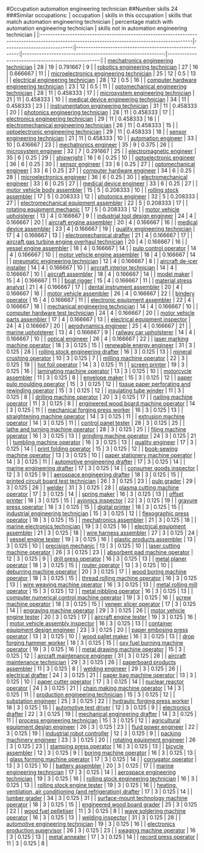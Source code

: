 #Occupation automation engineering technician
##Number skills 24
###Similar occupations:
| occupation                                                                                                                                  |   skills in this occupation |   skills that match automation engineering technician |   percentage match with automation engineering technician |   skills not in automation engineering technician |
|:--------------------------------------------------------------------------------------------------------------------------------------------|----------------------------:|------------------------------------------------------:|----------------------------------------------------------:|--------------------------------------------------:|
| [mechatronics engineering technician](mechatronics_engineering_technician.md)                                                               |                          28 |                                                    19 |                                                  0.791667 |                                                 9 |
| [robotics engineering technician](robotics_engineering_technician.md)                                                                       |                          27 |                                                    16 |                                                  0.666667 |                                                11 |
| [microelectronics engineering technician](microelectronics_engineering_technician.md)                                                       |                          25 |                                                    12 |                                                  0.5      |                                                13 |
| [electrical engineering technician](electrical_engineering_technician.md)                                                                   |                          28 |                                                    12 |                                                  0.5      |                                                16 |
| [computer hardware engineering technician](computer_hardware_engineering_technician.md)                                                     |                          23 |                                                    12 |                                                  0.5      |                                                11 |
| [optomechanical engineering technician](optomechanical_engineering_technician.md)                                                           |                          28 |                                                    11 |                                                  0.458333 |                                                17 |
| [microsystem engineering technician](microsystem_engineering_technician.md)                                                                 |                          21 |                                                    11 |                                                  0.458333 |                                                10 |
| [medical device engineering technician](medical_device_engineering_technician.md)                                                           |                          34 |                                                    11 |                                                  0.458333 |                                                23 |
| [instrumentation engineering technician](instrumentation_engineering_technician.md)                                                         |                          31 |                                                    11 |                                                  0.458333 |                                                20 |
| [photonics engineering technician](photonics_engineering_technician.md)                                                                     |                          28 |                                                    11 |                                                  0.458333 |                                                17 |
| [electronics engineering technician](electronics_engineering_technician.md)                                                                 |                          29 |                                                    11 |                                                  0.458333 |                                                18 |
| [electromechanical engineering technician](electromechanical_engineering_technician.md)                                                     |                          26 |                                                    11 |                                                  0.458333 |                                                15 |
| [optoelectronic engineering technician](optoelectronic_engineering_technician.md)                                                           |                          29 |                                                    11 |                                                  0.458333 |                                                18 |
| [sensor engineering technician](sensor_engineering_technician.md)                                                                           |                          21 |                                                    11 |                                                  0.458333 |                                                10 |
| [automation engineer](automation_engineer.md)                                                                                               |                          33 |                                                    10 |                                                  0.416667 |                                                23 |
| [mechatronics engineer](mechatronics_engineer.md)                                                                                           |                          35 |                                                     9 |                                                  0.375    |                                                26 |
| [microsystem engineer](microsystem_engineer.md)                                                                                             |                          32 |                                                     7 |                                                  0.291667 |                                                25 |
| [electromagnetic engineer](electromagnetic_engineer.md)                                                                                     |                          35 |                                                     6 |                                                  0.25     |                                                29 |
| [shipwright](shipwright.md)                                                                                                                 |                          16 |                                                     6 |                                                  0.25     |                                                10 |
| [optoelectronic engineer](optoelectronic_engineer.md)                                                                                       |                          36 |                                                     6 |                                                  0.25     |                                                30 |
| [sensor engineer](sensor_engineer.md)                                                                                                       |                          33 |                                                     6 |                                                  0.25     |                                                27 |
| [optomechanical engineer](optomechanical_engineer.md)                                                                                       |                          33 |                                                     6 |                                                  0.25     |                                                27 |
| [computer hardware engineer](computer_hardware_engineer.md)                                                                                 |                          34 |                                                     6 |                                                  0.25     |                                                28 |
| [microelectronics engineer](microelectronics_engineer.md)                                                                                   |                          36 |                                                     6 |                                                  0.25     |                                                30 |
| [electromechanical engineer](electromechanical_engineer.md)                                                                                 |                          33 |                                                     6 |                                                  0.25     |                                                27 |
| [medical device engineer](medical_device_engineer.md)                                                                                       |                          33 |                                                     6 |                                                  0.25     |                                                27 |
| [motor vehicle body assembler](motor_vehicle_body_assembler.md)                                                                             |                          15 |                                                     5 |                                                  0.208333 |                                                10 |
| [rolling stock assembler](rolling_stock_assembler.md)                                                                                       |                          17 |                                                     5 |                                                  0.208333 |                                                12 |
| [photonics engineer](photonics_engineer.md)                                                                                                 |                          32 |                                                     5 |                                                  0.208333 |                                                27 |
| [electromechanical equipment assembler](electromechanical_equipment_assembler.md)                                                           |                          22 |                                                     5 |                                                  0.208333 |                                                17 |
| [rotating equipment mechanic](rotating_equipment_mechanic.md)                                                                               |                          17 |                                                     5 |                                                  0.208333 |                                                12 |
| [motor vehicle upholsterer](motor_vehicle_upholsterer.md)                                                                                   |                          13 |                                                     4 |                                                  0.166667 |                                                 9 |
| [industrial tool design engineer](industrial_tool_design_engineer.md)                                                                       |                          24 |                                                     4 |                                                  0.166667 |                                                20 |
| [aircraft engine assembler](aircraft_engine_assembler.md)                                                                                   |                          20 |                                                     4 |                                                  0.166667 |                                                16 |
| [medical device assembler](medical_device_assembler.md)                                                                                     |                          23 |                                                     4 |                                                  0.166667 |                                                19 |
| [quality engineering technician](quality_engineering_technician.md)                                                                         |                          17 |                                                     4 |                                                  0.166667 |                                                13 |
| [electromechanical drafter](electromechanical_drafter.md)                                                                                   |                          21 |                                                     4 |                                                  0.166667 |                                                17 |
| [aircraft gas turbine engine overhaul technician](aircraft_gas_turbine_engine_overhaul_technician.md)                                       |                          20 |                                                     4 |                                                  0.166667 |                                                16 |
| [vessel engine assembler](vessel_engine_assembler.md)                                                                                       |                          18 |                                                     4 |                                                  0.166667 |                                                14 |
| [pulp control operator](pulp_control_operator.md)                                                                                           |                          14 |                                                     4 |                                                  0.166667 |                                                10 |
| [motor vehicle engine assembler](motor_vehicle_engine_assembler.md)                                                                         |                          18 |                                                     4 |                                                  0.166667 |                                                14 |
| [pneumatic engineering technician](pneumatic_engineering_technician.md)                                                                     |                          12 |                                                     4 |                                                  0.166667 |                                                 8 |
| [aircraft de-icer installer](aircraft_de-icer_installer.md)                                                                                 |                          14 |                                                     4 |                                                  0.166667 |                                                10 |
| [aircraft interior technician](aircraft_interior_technician.md)                                                                             |                          14 |                                                     4 |                                                  0.166667 |                                                10 |
| [aircraft assembler](aircraft_assembler.md)                                                                                                 |                          18 |                                                     4 |                                                  0.166667 |                                                14 |
| [model maker](model_maker.md)                                                                                                               |                          15 |                                                     4 |                                                  0.166667 |                                                11 |
| [boat rigger](boat_rigger.md)                                                                                                               |                          15 |                                                     4 |                                                  0.166667 |                                                11 |
| [material stress analyst](material_stress_analyst.md)                                                                                       |                          21 |                                                     4 |                                                  0.166667 |                                                17 |
| [dental instrument assembler](dental_instrument_assembler.md)                                                                               |                          20 |                                                     4 |                                                  0.166667 |                                                16 |
| [motor vehicle assembler](motor_vehicle_assembler.md)                                                                                       |                          26 |                                                     4 |                                                  0.166667 |                                                22 |
| [bindery operator](bindery_operator.md)                                                                                                     |                          15 |                                                     4 |                                                  0.166667 |                                                11 |
| [electronic equipment assembler](electronic_equipment_assembler.md)                                                                         |                          22 |                                                     4 |                                                  0.166667 |                                                18 |
| [mechanical engineering technician](mechanical_engineering_technician.md)                                                                   |                          14 |                                                     4 |                                                  0.166667 |                                                10 |
| [computer hardware test technician](computer_hardware_test_technician.md)                                                                   |                          24 |                                                     4 |                                                  0.166667 |                                                20 |
| [motor vehicle parts assembler](motor_vehicle_parts_assembler.md)                                                                           |                          17 |                                                     4 |                                                  0.166667 |                                                13 |
| [electrical equipment inspector](electrical_equipment_inspector.md)                                                                         |                          24 |                                                     4 |                                                  0.166667 |                                                20 |
| [aerodynamics engineer](aerodynamics_engineer.md)                                                                                           |                          25 |                                                     4 |                                                  0.166667 |                                                21 |
| [marine upholsterer](marine_upholsterer.md)                                                                                                 |                          13 |                                                     4 |                                                  0.166667 |                                                 9 |
| [railway car upholsterer](railway_car_upholsterer.md)                                                                                       |                          14 |                                                     4 |                                                  0.166667 |                                                10 |
| [optical engineer](optical_engineer.md)                                                                                                     |                          26 |                                                     4 |                                                  0.166667 |                                                22 |
| [laser marking machine operator](laser_marking_machine_operator.md)                                                                         |                          18 |                                                     3 |                                                  0.125    |                                                15 |
| [renewable energy engineer](renewable_energy_engineer.md)                                                                                   |                          31 |                                                     3 |                                                  0.125    |                                                28 |
| [rolling stock engineering drafter](rolling_stock_engineering_drafter.md)                                                                   |                          16 |                                                     3 |                                                  0.125    |                                                13 |
| [mineral crushing operator](mineral_crushing_operator.md)                                                                                   |                          10 |                                                     3 |                                                  0.125    |                                                 7 |
| [milling machine operator](milling_machine_operator.md)                                                                                     |                          22 |                                                     3 |                                                  0.125    |                                                19 |
| [hot foil operator](hot_foil_operator.md)                                                                                                   |                          14 |                                                     3 |                                                  0.125    |                                                11 |
| [screen printer](screen_printer.md)                                                                                                         |                          19 |                                                     3 |                                                  0.125    |                                                16 |
| [laminating machine operator](laminating_machine_operator.md)                                                                               |                          13 |                                                     3 |                                                  0.125    |                                                10 |
| [motorcycle assembler](motorcycle_assembler.md)                                                                                             |                          11 |                                                     3 |                                                  0.125    |                                                 8 |
| [envelope maker](envelope_maker.md)                                                                                                         |                          15 |                                                     3 |                                                  0.125    |                                                12 |
| [paper pulp moulding operator](paper_pulp_moulding_operator.md)                                                                             |                          15 |                                                     3 |                                                  0.125    |                                                12 |
| [tissue paper perforating and rewinding operator](tissue_paper_perforating_and_rewinding_operator.md)                                       |                          15 |                                                     3 |                                                  0.125    |                                                12 |
| [insulating tube winder](insulating_tube_winder.md)                                                                                         |                          11 |                                                     3 |                                                  0.125    |                                                 8 |
| [drilling machine operator](drilling_machine_operator.md)                                                                                   |                          20 |                                                     3 |                                                  0.125    |                                                17 |
| [nailing machine operator](nailing_machine_operator.md)                                                                                     |                          11 |                                                     3 |                                                  0.125    |                                                 8 |
| [engineered wood board machine operator](engineered_wood_board_machine_operator.md)                                                         |                          14 |                                                     3 |                                                  0.125    |                                                11 |
| [mechanical forging press worker](mechanical_forging_press_worker.md)                                                                       |                          16 |                                                     3 |                                                  0.125    |                                                13 |
| [straightening machine operator](straightening_machine_operator.md)                                                                         |                          14 |                                                     3 |                                                  0.125    |                                                11 |
| [extrusion machine operator](extrusion_machine_operator.md)                                                                                 |                          14 |                                                     3 |                                                  0.125    |                                                11 |
| [control panel tester](control_panel_tester.md)                                                                                             |                          28 |                                                     3 |                                                  0.125    |                                                25 |
| [lathe and turning machine operator](lathe_and_turning_machine_operator.md)                                                                 |                          28 |                                                     3 |                                                  0.125    |                                                25 |
| [filing machine operator](filing_machine_operator.md)                                                                                       |                          16 |                                                     3 |                                                  0.125    |                                                13 |
| [grinding machine operator](grinding_machine_operator.md)                                                                                   |                          24 |                                                     3 |                                                  0.125    |                                                21 |
| [tumbling machine operator](tumbling_machine_operator.md)                                                                                   |                          16 |                                                     3 |                                                  0.125    |                                                13 |
| [quality engineer](quality_engineer.md)                                                                                                     |                          17 |                                                     3 |                                                  0.125    |                                                14 |
| [print folding operator](print_folding_operator.md)                                                                                         |                          15 |                                                     3 |                                                  0.125    |                                                12 |
| [book-sewing machine operator](book-sewing_machine_operator.md)                                                                             |                          13 |                                                     3 |                                                  0.125    |                                                10 |
| [paper stationery machine operator](paper_stationery_machine_operator.md)                                                                   |                          14 |                                                     3 |                                                  0.125    |                                                11 |
| [automotive engineering drafter](automotive_engineering_drafter.md)                                                                         |                          17 |                                                     3 |                                                  0.125    |                                                14 |
| [marine engineering drafter](marine_engineering_drafter.md)                                                                                 |                          17 |                                                     3 |                                                  0.125    |                                                14 |
| [consumer goods inspector](consumer_goods_inspector.md)                                                                                     |                          12 |                                                     3 |                                                  0.125    |                                                 9 |
| [aerospace engineering drafter](aerospace_engineering_drafter.md)                                                                           |                          18 |                                                     3 |                                                  0.125    |                                                15 |
| [printed circuit board test technician](printed_circuit_board_test_technician.md)                                                           |                          26 |                                                     3 |                                                  0.125    |                                                23 |
| [pulp grader](pulp_grader.md)                                                                                                               |                          29 |                                                     3 |                                                  0.125    |                                                26 |
| [welder](welder.md)                                                                                                                         |                          31 |                                                     3 |                                                  0.125    |                                                28 |
| [plasma cutting machine operator](plasma_cutting_machine_operator.md)                                                                       |                          17 |                                                     3 |                                                  0.125    |                                                14 |
| [spring maker](spring_maker.md)                                                                                                             |                          16 |                                                     3 |                                                  0.125    |                                                13 |
| [offset printer](offset_printer.md)                                                                                                         |                          18 |                                                     3 |                                                  0.125    |                                                15 |
| [avionics inspector](avionics_inspector.md)                                                                                                 |                          22 |                                                     3 |                                                  0.125    |                                                19 |
| [gravure press operator](gravure_press_operator.md)                                                                                         |                          18 |                                                     3 |                                                  0.125    |                                                15 |
| [digital printer](digital_printer.md)                                                                                                       |                          18 |                                                     3 |                                                  0.125    |                                                15 |
| [industrial engineering technician](industrial_engineering_technician.md)                                                                   |                          15 |                                                     3 |                                                  0.125    |                                                12 |
| [flexographic press operator](flexographic_press_operator.md)                                                                               |                          18 |                                                     3 |                                                  0.125    |                                                15 |
| [mechatronics assembler](mechatronics_assembler.md)                                                                                         |                          21 |                                                     3 |                                                  0.125    |                                                18 |
| [marine electronics technician](marine_electronics_technician.md)                                                                           |                          19 |                                                     3 |                                                  0.125    |                                                16 |
| [electrical equipment assembler](electrical_equipment_assembler.md)                                                                         |                          21 |                                                     3 |                                                  0.125    |                                                18 |
| [wire harness assembler](wire_harness_assembler.md)                                                                                         |                          27 |                                                     3 |                                                  0.125    |                                                24 |
| [vessel engine tester](vessel_engine_tester.md)                                                                                             |                          19 |                                                     3 |                                                  0.125    |                                                16 |
| [plastic products assembler](plastic_products_assembler.md)                                                                                 |                          13 |                                                     3 |                                                  0.125    |                                                10 |
| [precision mechanic](precision_mechanic.md)                                                                                                 |                          13 |                                                     3 |                                                  0.125    |                                                10 |
| [laser cutting machine operator](laser_cutting_machine_operator.md)                                                                         |                          26 |                                                     3 |                                                  0.125    |                                                23 |
| [absorbent pad machine operator](absorbent_pad_machine_operator.md)                                                                         |                          12 |                                                     3 |                                                  0.125    |                                                 9 |
| [drill press operator](drill_press_operator.md)                                                                                             |                          16 |                                                     3 |                                                  0.125    |                                                13 |
| [metal planer operator](metal_planer_operator.md)                                                                                           |                          18 |                                                     3 |                                                  0.125    |                                                15 |
| [router operator](router_operator.md)                                                                                                       |                          13 |                                                     3 |                                                  0.125    |                                                10 |
| [deburring machine operator](deburring_machine_operator.md)                                                                                 |                          20 |                                                     3 |                                                  0.125    |                                                17 |
| [wood boring machine operator](wood_boring_machine_operator.md)                                                                             |                          18 |                                                     3 |                                                  0.125    |                                                15 |
| [thread rolling machine operator](thread_rolling_machine_operator.md)                                                                       |                          16 |                                                     3 |                                                  0.125    |                                                13 |
| [wire weaving machine operator](wire_weaving_machine_operator.md)                                                                           |                          16 |                                                     3 |                                                  0.125    |                                                13 |
| [metal rolling mill operator](metal_rolling_mill_operator.md)                                                                               |                          15 |                                                     3 |                                                  0.125    |                                                12 |
| [metal nibbling operator](metal_nibbling_operator.md)                                                                                       |                          16 |                                                     3 |                                                  0.125    |                                                13 |
| [computer numerical control machine operator](computer_numerical_control_machine_operator.md)                                               |                          19 |                                                     3 |                                                  0.125    |                                                16 |
| [screw machine operator](screw_machine_operator.md)                                                                                         |                          18 |                                                     3 |                                                  0.125    |                                                15 |
| [veneer slicer operator](veneer_slicer_operator.md)                                                                                         |                          17 |                                                     3 |                                                  0.125    |                                                14 |
| [engraving machine operator](engraving_machine_operator.md)                                                                                 |                          29 |                                                     3 |                                                  0.125    |                                                26 |
| [motor vehicle engine tester](motor_vehicle_engine_tester.md)                                                                               |                          20 |                                                     3 |                                                  0.125    |                                                17 |
| [aircraft engine tester](aircraft_engine_tester.md)                                                                                         |                          19 |                                                     3 |                                                  0.125    |                                                16 |
| [motor vehicle assembly inspector](motor_vehicle_assembly_inspector.md)                                                                     |                          16 |                                                     3 |                                                  0.125    |                                                13 |
| [container equipment design engineer](container_equipment_design_engineer.md)                                                               |                          23 |                                                     3 |                                                  0.125    |                                                20 |
| [paper embosing press operator](paper_embosing_press_operator.md)                                                                           |                          13 |                                                     3 |                                                  0.125    |                                                10 |
| [wood pallet maker](wood_pallet_maker.md)                                                                                                   |                          16 |                                                     3 |                                                  0.125    |                                                13 |
| [drop forging hammer worker](drop_forging_hammer_worker.md)                                                                                 |                          18 |                                                     3 |                                                  0.125    |                                                15 |
| [oxy fuel burning machine operator](oxy_fuel_burning_machine_operator.md)                                                                   |                          19 |                                                     3 |                                                  0.125    |                                                16 |
| [metal drawing machine operator](metal_drawing_machine_operator.md)                                                                         |                          15 |                                                     3 |                                                  0.125    |                                                12 |
| [aircraft maintenance engineer](aircraft_maintenance_engineer.md)                                                                           |                          31 |                                                     3 |                                                  0.125    |                                                28 |
| [aircraft maintenance technician](aircraft_maintenance_technician.md)                                                                       |                          29 |                                                     3 |                                                  0.125    |                                                26 |
| [paperboard products assembler](paperboard_products_assembler.md)                                                                           |                          11 |                                                     3 |                                                  0.125    |                                                 8 |
| [welding engineer](welding_engineer.md)                                                                                                     |                          29 |                                                     3 |                                                  0.125    |                                                26 |
| [electrical drafter](electrical_drafter.md)                                                                                                 |                          24 |                                                     3 |                                                  0.125    |                                                21 |
| [paper bag machine operator](paper_bag_machine_operator.md)                                                                                 |                          13 |                                                     3 |                                                  0.125    |                                                10 |
| [paper cutter operator](paper_cutter_operator.md)                                                                                           |                          17 |                                                     3 |                                                  0.125    |                                                14 |
| [nuclear reactor operator](nuclear_reactor_operator.md)                                                                                     |                          24 |                                                     3 |                                                  0.125    |                                                21 |
| [chain making machine operator](chain_making_machine_operator.md)                                                                           |                          14 |                                                     3 |                                                  0.125    |                                                11 |
| [production engineering technician](production_engineering_technician.md)                                                                   |                          15 |                                                     3 |                                                  0.125    |                                                12 |
| [substation engineer](substation_engineer.md)                                                                                               |                          25 |                                                     3 |                                                  0.125    |                                                22 |
| [hydraulic forging press worker](hydraulic_forging_press_worker.md)                                                                         |                          18 |                                                     3 |                                                  0.125    |                                                15 |
| [automotive test driver](automotive_test_driver.md)                                                                                         |                          12 |                                                     3 |                                                  0.125    |                                                 9 |
| [electronics drafter](electronics_drafter.md)                                                                                               |                          22 |                                                     3 |                                                  0.125    |                                                19 |
| [mechanical engineering drafter](mechanical_engineering_drafter.md)                                                                         |                          14 |                                                     3 |                                                  0.125    |                                                11 |
| [process engineering technician](process_engineering_technician.md)                                                                         |                          15 |                                                     3 |                                                  0.125    |                                                12 |
| [agricultural equipment design engineer](agricultural_equipment_design_engineer.md)                                                         |                          26 |                                                     3 |                                                  0.125    |                                                23 |
| [fluid power engineer](fluid_power_engineer.md)                                                                                             |                          22 |                                                     3 |                                                  0.125    |                                                19 |
| [industrial robot controller](industrial_robot_controller.md)                                                                               |                          12 |                                                     3 |                                                  0.125    |                                                 9 |
| [packing machinery engineer](packing_machinery_engineer.md)                                                                                 |                          23 |                                                     3 |                                                  0.125    |                                                20 |
| [rotating equipment engineer](rotating_equipment_engineer.md)                                                                               |                          26 |                                                     3 |                                                  0.125    |                                                23 |
| [stamping press operator](stamping_press_operator.md)                                                                                       |                          16 |                                                     3 |                                                  0.125    |                                                13 |
| [bicycle assembler](bicycle_assembler.md)                                                                                                   |                          12 |                                                     3 |                                                  0.125    |                                                 9 |
| [boring machine operator](boring_machine_operator.md)                                                                                       |                          16 |                                                     3 |                                                  0.125    |                                                13 |
| [glass forming machine operator](glass_forming_machine_operator.md)                                                                         |                          17 |                                                     3 |                                                  0.125    |                                                14 |
| [corrugator operator](corrugator_operator.md)                                                                                               |                          13 |                                                     3 |                                                  0.125    |                                                10 |
| [battery assembler](battery_assembler.md)                                                                                                   |                          20 |                                                     3 |                                                  0.125    |                                                17 |
| [marine engineering technician](marine_engineering_technician.md)                                                                           |                          17 |                                                     3 |                                                  0.125    |                                                14 |
| [aerospace engineering technician](aerospace_engineering_technician.md)                                                                     |                          19 |                                                     3 |                                                  0.125    |                                                16 |
| [rolling stock engineering technician](rolling_stock_engineering_technician.md)                                                             |                          16 |                                                     3 |                                                  0.125    |                                                13 |
| [rolling stock engine tester](rolling_stock_engine_tester.md)                                                                               |                          19 |                                                     3 |                                                  0.125    |                                                16 |
| [heating, ventilation, air conditioning (and refrigeration) drafter](heating,_ventilation,_air_conditioning_(and_refrigeration)_drafter.md) |                          17 |                                                     3 |                                                  0.125    |                                                14 |
| [lumber grader](lumber_grader.md)                                                                                                           |                          34 |                                                     3 |                                                  0.125    |                                                31 |
| [surface-mount technology machine operator](surface-mount_technology_machine_operator.md)                                                   |                          18 |                                                     3 |                                                  0.125    |                                                15 |
| [engineered wood board grader](engineered_wood_board_grader.md)                                                                             |                          25 |                                                     3 |                                                  0.125    |                                                22 |
| [wood fuel pelletiser](wood_fuel_pelletiser.md)                                                                                             |                          11 |                                                     3 |                                                  0.125    |                                                 8 |
| [wave soldering machine operator](wave_soldering_machine_operator.md)                                                                       |                          16 |                                                     3 |                                                  0.125    |                                                13 |
| [welding inspector](welding_inspector.md)                                                                                                   |                          31 |                                                     3 |                                                  0.125    |                                                28 |
| [automotive engineering technician](automotive_engineering_technician.md)                                                                   |                          19 |                                                     3 |                                                  0.125    |                                                16 |
| [electronics production supervisor](electronics_production_supervisor.md)                                                                   |                          26 |                                                     3 |                                                  0.125    |                                                23 |
| [swaging machine operator](swaging_machine_operator.md)                                                                                     |                          16 |                                                     3 |                                                  0.125    |                                                13 |
| [metal annealer](metal_annealer.md)                                                                                                         |                          17 |                                                     3 |                                                  0.125    |                                                14 |
| [record press operator](record_press_operator.md)                                                                                           |                          11 |                                                     3 |                                                  0.125    |                                                 8 |
